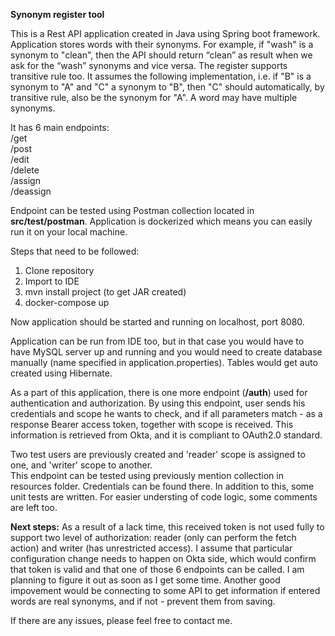 

<b>Synonym register tool</b>

This is a Rest API application created in Java using Spring boot framework.
Application stores words with their synonyms.
For example, if "wash" is a synonym to "clean", then the API should return “clean” as result when we ask for the “wash” synonyms and vice versa. 
The register supports transitive rule too. It assumes the following implementation, i.e. if "B" is a synonym to "A" and "C" a synonym to "B", then "C" should automatically, by transitive rule, also be the synonym for "A".
A word may have multiple synonyms.

It has 6 main endpoints:
<br>/get
<br>/post
<br>/edit
<br>/delete
<br>/assign
<br>/deassign

Endpoint can be tested using Postman collection located in <b>src/test/postman</b>.
Application is dockerized which means you can easily run it on your local machine.

Steps that need to be followed:
1. Clone repository
2. Import to IDE
3. mvn install project (to get JAR created)
4. docker-compose up

Now application should be started and running on localhost, port 8080.

Application can be run from IDE too, but in that case you would have to have MySQL server up and running and you would need to create database manually (name specified in application.properties). Tables would get auto created using Hibernate.

As a part of this application, there is one more endpoint (<b>/auth</b>) used for authentication and authorization.
By using this endpoint, user sends his credentials and scope he wants to check, and if all parameters match - as a response Bearer access token, together with scope is received.
This information is retrieved from Okta, and it is compliant to OAuth2.0 standard.

Two test users are previously created and 'reader' scope is assigned to one, and 'writer' scope to another.  
This endpoint can be tested using previously mention collection in resources folder. Credentials can be found there. In addition to this, some unit tests are written. For easier understing of code logic, some comments are left too.

<b>Next steps:</b>
As a result of a lack time, this received token is not used fully to support two level of authorization: reader (only can perform the fetch action) and writer (has unrestricted access).
I assume that particular configuration change needs to happen on Okta side, which would confirm that token is valid and that one of those 6 endpoints can be called. I am planning to figure it out as soon as I get some time.
Another good impovement would be connecting to some API to get information if entered words are real synonyms, and if not - prevent them from saving.

If there are any issues, please feel free to contact me.

